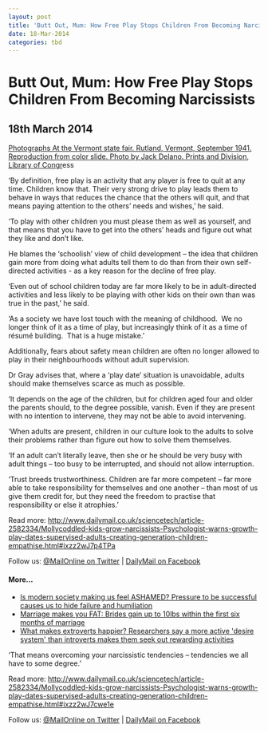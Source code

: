 ```yaml
---
layout: post
title: 'Butt Out, Mum: How Free Play Stops Children From Becoming Narcissists'
date: 18-Mar-2014
categories: tbd
---
```


# Butt Out, Mum: How Free Play Stops Children From Becoming Narcissists

## 18th March 2014

<p <img class="photo-horiz" src="/images/2014/03/color012.sJPG_950_2000_0_75_0_50_50.jpg" />

<a href="http://extras.denverpost.com/archive/captured.html">Photographs At the Vermont state fair. Rutland,   Vermont, September 1941. Reproduction from color slide. Photo by Jack Delano. Prints and Division, Library of Congr</a>ess</p>

<p </p>

<p Here's tyhe newspaper article: http://www.dailymail.co.uk/sciencetech/article-2582334/Mollycoddled-kids-grow-narcissists-Psychologist-warns-growth-play-dates-supervised-adults-creating-generation-children-empathise.html</p>

<p So as is the way with little girls, there were a few rumblings in the Year 2 friendship circle recently.  I feel a little hot and fluffy at just the thought of a kid feeling left out or  feeling excluded from a gang. So I had this brilliant idea that since one of our circle of mums is a child psychologist, it would be a really great and lovely idea to have a little session with the girls; gently chaired by this kindly mum, where they played a few conflict-resolution' or 'trust' games...workshopped some strategies on dealing with freindship.</p>

<p I am hesitant to say that i may even have used the phrase 'so that we are all on the same page'.</p>

<p I set off the group email, and then Keith happened to walk in. Oh, listen to this wonderful idea I just had! I said to him, and then I watched his face assume the (sadly, familiar) look of bemused confusion. Gently, he pointed out that it was perhaps important for children to figure these things out in the rough-and-tumble of the playground, and that even if that process might not be a structured and pain-free as my proposed educational  workshop I had proposed;</p>

‘By definition, free play is an activity that any player is free to quit at any time. Children know that. Their very strong drive to play leads them to behave in ways that reduces the chance that the others will quit, and that means paying attention to the others’ needs and wishes,’ he said.

‘To play with other children you must please them as well as yourself, and that means that you have to get into the others’ heads and figure out what they like and don’t like.

He blames the ‘schoolish’ view of child development – the idea that children gain more from doing what adults tell them to do than from their own self-directed activities - as a key reason for the decline of free play.

‘Even out of school children today are far more likely to be in adult-directed activities and less likely to be playing with other kids on their own than was true in the past,’ he said.

‘As a society we have lost touch with the meaning of childhood.  We no longer think of it as a time of play, but increasingly think of it as a time of résumé building.  That is a huge mistake.’

Additionally, fears about safety mean children are often no longer allowed to play in their neighbourhoods without adult supervision.

Dr Gray advises that, where a ‘play date’ situation is unavoidable, adults should make themselves scarce as much as possible.

‘It depends on the age of the children, but for children aged four and older the parents should, to the degree possible, vanish. Even if they are present with no intention to intervene, they may not be able to avoid intervening.

‘When adults are present, children in our culture look to the adults to solve their problems rather than figure out how to solve them themselves.

‘If an adult can’t literally leave, then she or he should be very busy with adult things – too busy to be interrupted, and should not allow interruption.

‘Trust breeds trustworthiness. Children are far more competent – far more able to take responsibility for themselves and one another – than most of us give them credit for, but they need the freedom to practise that responsibility or else it atrophies.’

Read more: <a href="http://www.dailymail.co.uk/sciencetech/article-2582334/Mollycoddled-kids-grow-narcissists-Psychologist-warns-growth-play-dates-supervised-adults-creating-generation-children-empathise.html#ixzz2wJ7p4TPa">http://www.dailymail.co.uk/sciencetech/article-2582334/Mollycoddled-kids-grow-narcissists-Psychologist-warns-growth-play-dates-supervised-adults-creating-generation-children-empathise.html#ixzz2wJ7p4TPa</a>

Follow us: <a href="http://ec.tynt.com/b/rw?id=bBOTTqvd0r3Pooab7jrHcU&amp;u=MailOnline" target="_blank">@MailOnline on Twitter</a> | <a href="http://ec.tynt.com/b/rf?id=bBOTTqvd0r3Pooab7jrHcU&amp;u=DailyMail" target="_blank">DailyMail on Facebook</a>

 

<div></div>

<div>

<h4>More...</h4>

<ul>

<li><a href="http://www.dailymail.co.uk/sciencetech/article-2581151/Did-shame-9-11-lead-war-Iraq-Culture-hiding-embarrassment-blame-societys-aggressive-policies-claims-sociologist.html">Is modern society making us feel ASHAMED? Pressure to be successful causes us to hide failure and humiliation</a></li>

<li><a href="http://www.dailymail.co.uk/sciencetech/article-2580938/Marriage-makes-FAT-Brides-gain-10lbs-six-months-marriage.html">Marriage makes you FAT: Brides gain up to 10lbs within the first six months of marriage</a></li>

<li><a href="http://www.dailymail.co.uk/sciencetech/article-2580413/What-makes-extraverts-happier-introverts-Researchers-say-active-desire-key-giving-bigger-boost.html">What makes extroverts happier? Researchers say a more active 'desire system' than introverts makes them seek out rewarding activities</a></li>

</ul>

</div>

 

‘That means overcoming your narcissistic tendencies – tendencies we all have to some degree.’

<p 

Read more: <a href="http://www.dailymail.co.uk/sciencetech/article-2582334/Mollycoddled-kids-grow-narcissists-Psychologist-warns-growth-play-dates-supervised-adults-creating-generation-children-empathise.html#ixzz2wJ7cwe1e">http://www.dailymail.co.uk/sciencetech/article-2582334/Mollycoddled-kids-grow-narcissists-Psychologist-warns-growth-play-dates-supervised-adults-creating-generation-children-empathise.html#ixzz2wJ7cwe1e</a>

Follow us: <a href="http://ec.tynt.com/b/rw?id=bBOTTqvd0r3Pooab7jrHcU&amp;u=MailOnline" target="_blank">@MailOnline on Twitter</a> | <a href="http://ec.tynt.com/b/rf?id=bBOTTqvd0r3Pooab7jrHcU&amp;u=DailyMail" target="_blank">DailyMail on Facebook</a></p>
